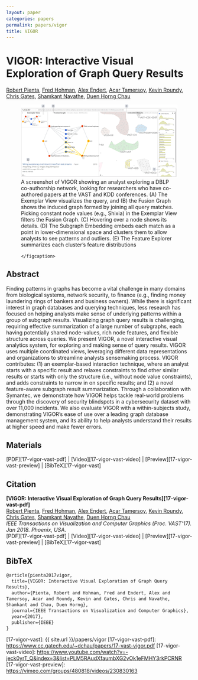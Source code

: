```yaml
---
layout: paper
categories: papers
permalink: papers/vigor
title: VIGOR
---
```


# VIGOR: Interactive Visual Exploration of Graph Query Results
[Robert Pienta][robert], [Fred Hohman][fred], [Alex Endert][alex], [Acar Tamersoy][acar], [Kevin Roundy][kevin], [Chris Gates][chris], [Shamkant Navathe][navathe], [Duen Horng Chau][polo]  

<figure>
     <img class="single" src="/images/papers/17-vigor-vast.png">
    <figcaption class="single">
        A screenshot of VIGOR showing an analyst exploring a DBLP co-authorship network, looking for researchers who have co-authored papers at the VAST and KDD conferences.
        (A) The Exemplar View visualizes the query, and (B) the Fusion Graph shows the induced graph formed by joining all query matches. 
        Picking constant node values (e.g., Shixia) in the Exemplar View filters the Fusion Graph.
        (C) Hovering over a node shows its details.
        (D) The Subgraph Embedding embeds each match as a point in lower-dimensional space and clusters them to allow analysts to see patterns and outliers.
        (E) The Feature Explorer summarizes each cluster’s feature distributions

    </figcaption>
</figure>

## Abstract
Finding patterns in graphs has become a vital challenge in many domains from biological systems, network security, to finance (e.g., finding money laundering rings of bankers and business owners).
While there is significant interest in graph databases and querying techniques, less research has focused on helping analysts make sense of underlying patterns within a group of subgraph results.
Visualizing graph query results is challenging, requiring effective summarization of a large number of subgraphs, each having potentially shared node-values, rich node features, and flexible structure across queries.
We present VIGOR, a novel interactive visual analytics system, for exploring and making sense of query results.
VIGOR uses multiple coordinated views, leveraging different data representations and organizations to streamline analysts sensemaking process.
VIGOR contributes: (1) an exemplar-based interaction technique, where an analyst starts with a specific result and relaxes constraints to find other similar results or starts with only the structure (i.e., without node value constraints), and adds constraints to narrow in on specific results; and (2) a novel feature-aware subgraph result summarization.
Through a collaboration with Symantec, we demonstrate how VIGOR helps tackle real-world problems through the discovery of security blindspots in a cybersecurity dataset with over 11,000 incidents.
We also evaluate VIGOR with a within-subjects study, demonstrating VIGOR’s ease of use over a leading graph database management system, and its ability to help analysts understand their results at higher speed and make fewer errors.


## Materials
[PDF][17-vigor-vast-pdf] | [Video][17-vigor-vast-video] | [Preview][17-vigor-vast-preview] | [BibTeX][17-vigor-vast]

## Citation
**[VIGOR: Interactive Visual Exploration of Graph Query Results][17-vigor-vast-pdf]**  
[Robert Pienta][robert], [Fred Hohman][fred], [Alex Endert][alex], [Acar Tamersoy][acar], [Kevin Roundy][kevin], [Chris Gates][chris], [Shamkant Navathe][navathe], [Duen Horng Chau][polo]  
*IEEE Transactions on Visualization and Computer Graphics (Proc. VAST'17). Jan 2018. Phoenix, USA.*  
<span class="paper-misc">
[PDF][17-vigor-vast-pdf] | [Video][17-vigor-vast-video] | [Preview][17-vigor-vast-preview] | [BibTeX][17-vigor-vast]
</span>

## BibTeX
```
@article{pienta2017vigor,
  title={VIGOR: Interactive Visual Exploration of Graph Query Results},
  author={Pienta, Robert and Hohman, Fred and Endert, Alex and Tamersoy, Acar and Roundy, Kevin and Gates, Chris and Navathe, Shamkant and Chau, Duen Horng},
  journal={IEEE Transactions on Visualization and Computer Graphics},
  year={2017},
  publisher={IEEE}
}
```

[robert]: https://www.cc.gatech.edu/~rpienta3/ "Robert Pienta"
[fred]: http://fredhohman.com "Fred Hohman"
[alex]: http://va.gatech.edu/endert/ "Alex Endert"
[acar]: https://acartamersoy.github.io/ "Acar Tamersoy"
[kevin]: http://pages.cs.wisc.edu/~roundy/ "Kevin Roundy"
[chris]: https://www.linkedin.com/in/csgates/ "Chris Gates"
[navathe]: https://en.wikipedia.org/wiki/Shamkant_Navathe "Shamkant Navathe"
[polo]: http://www.cc.gatech.edu/~dchau/ "Polo Chau"

[17-vigor-vast]: {{ site.url }}/papers/vigor
[17-vigor-vast-pdf]: https://www.cc.gatech.edu/~dchau/papers/17-vast-vigor.pdf
[17-vigor-vast-video]: https://www.youtube.com/watch?v=-jeck0yrT_Q&index=3&list=PLM5RAudXfaumbXG2vOk1eFMHY3rkPCRNR
[17-vigor-vast-preview]: https://vimeo.com/groups/480818/videos/230830163